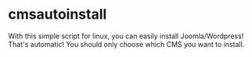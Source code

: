 # cmsautoinstall
With this simple script for linux, you can easily install Joomla/Wordpress! That's automatic! You should only choose which CMS you want to install.

